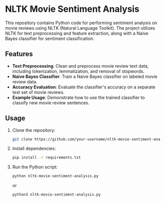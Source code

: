# NLTK Movie Sentiment Analysis

This repository contains Python code for performing sentiment analysis on movie reviews using NLTK (Natural Language Toolkit). The project utilizes NLTK for text preprocessing and feature extraction, along with a Naive Bayes classifier for sentiment classification.

## Features

- **Text Preprocessing**: Clean and preprocess movie review text data, including tokenization, lemmatization, and removal of stopwords.
- **Naive Bayes Classifier**: Train a Naive Bayes classifier on labeled movie review data.
- **Accuracy Evaluation**: Evaluate the classifier's accuracy on a separate test set of movie reviews.
- **Example Usage**: Demonstrate how to use the trained classifier to classify new movie review sentences.

## Usage

1. Clone the repository:

   ```bash
   git clone https://github.com/your-username/nltk-movie-sentiment-analysis.git
   ```
2. Install dependencies:

   ```bash
   pip install -r requirements.txt
    ```

3. Run the Python script:

   ```bash
   python nltk-movie-sentiment-analysis.py
   ```
   or

   ```bash
   python3 nltk-movie-sentiment-analysis.py
   ```
   

